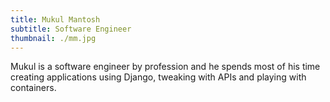 ```yaml
---
title: Mukul Mantosh
subtitle: Software Engineer
thumbnail: ./mm.jpg
---
```

Mukul is a software engineer by profession and he spends most of his time creating
applications using Django, tweaking with APIs and playing with containers. 
